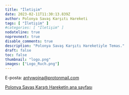 ```yaml
---
title: "İletişim"
date: 2023-02-11T11:30:13.839Z
author: Polonya Savaş Karşıtı Hareketi
tags: [ "İletişim" ]
#categories: [ "İletişim" ]
nodateline: true
noprevnext: true
disable_comments: true
description: "Polonya Savaş Karşıtı Hareketiyle Temas."
draft: false
toc: false
thumbnail: "logo.png"
images: ["Logo_Ruch.png"]
---
```

E-posta: antywojna@protonmail.com


[Polonya Savaş Karşıtı Hareketin ana sayfası](https://polskiruchantywojenny.com "Polonya Savaş Karşıtı Hareketin ana sayfası")

